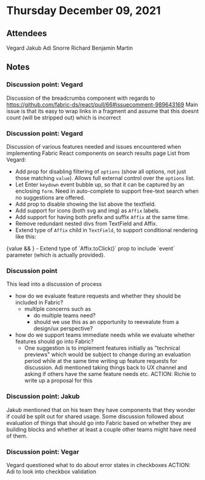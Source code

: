 # Thursday December 09, 2021

## Attendees

Vegard
Jakub
Adi
Snorre
Richard
Benjamin
Martin

## Notes

### Discussion point: Vegard

Discussion of the breadcrumbs component with regards to https://github.com/fabric-ds/react/pull/66#issuecomment-989643169
Main issue is that its easy to wrap links in a fragment and assume that this doesnt count (will be stripped out) which is incorrect

### Discussion point: Vegard

Discussion of various features needed and issues encountered when implementing Fabric React components on search results page
List from Vegard:
- Add prop for disabling filtering of `options` (show all options, not just those matching `value`). Allows full external control over the `options` list.
- Let Enter `keydown` event bubble up, so that it can be captured by an enclosing `form`. Need in auto-complete to support free-text search when no suggestions are offered.
- Add prop to disable showing the list above the textfield.
- Add support for icons (both svg and img) as `Affix` labels.
- Add support for having both prefix and suffix `Affix` at the same time.
- Remove redundant nested divs from TextField and Affix.
- Extend type of `Affix` child in `TextField`, to support conditional rendering like this:
<TextField value={value}>
    {value && <Affix suffix clear />}
</TextField>
- Extend type of `Affix.toClick()` prop to include `event` parameter (which is actually provided).

### Discussion point

This lead into a discussion of process
* how do we evaluate feature requests and whether they should be included in Fabric?
    * multiple concerns such as
        * do multiple teams need?
        * should we use this as an opportunity to reevealute from a design/ux perspective?
* how do we support teams immediate needs while we evaluate whether features should go into Fabric?
    * One suggestion is to implement features initially as "technical previews" which would be subject to change during an evaluation period while at the same time writing up feature requests for discussion. Adi mentioned taking things back to UX channel and asking if others have the same feature needs etc. ACTION: Richie to write up a proposal for this

### Discussion point: Jakub

Jakub mentioned that on his team they have components that they wonder if could be split out for shared usage. Some discussion followed about evaluation of things that should go into Fabric based on whether they are building blocks and whether at least a couple other teams might have need of them.

### Discussion point: Vegar 

Vegard questioned what to do about error states in checkboxes
ACTION: Adi to look into checkbox validation
